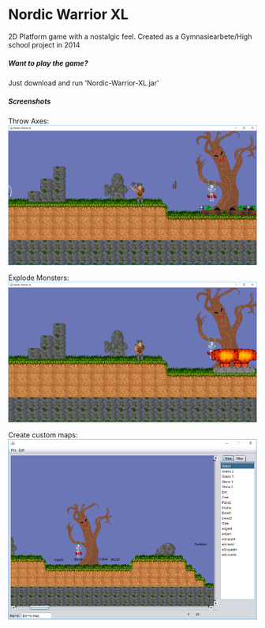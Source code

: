 # Nordic Warrior XL
2D Platform game with a nostalgic feel. Created as a Gymnasiearbete/High school project in 2014

##### Want to play the game?
Just download and run 'Nordic-Warrior-XL.jar'

##### Screenshots
Throw Axes:  
![Axe](screenshots/demo_axe.PNG)  


Explode Monsters:  
![Explode](screenshots/demo_explode.PNG)  


Create custom maps:
![Mapmaker](screenshots/demo_mapmaker.PNG)
